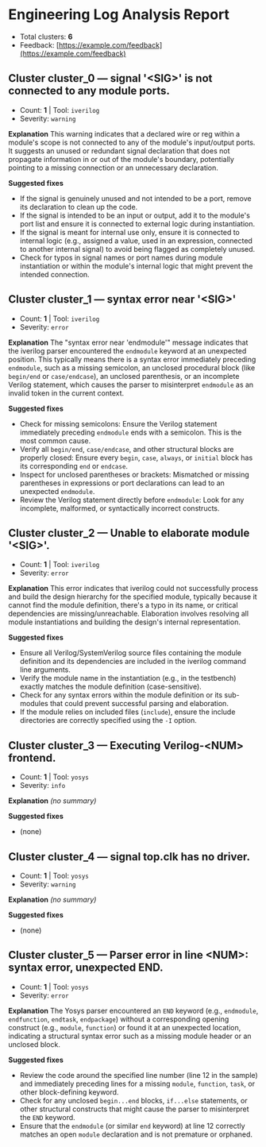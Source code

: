 # Engineering Log Analysis Report

- Total clusters: **6**
- Feedback: [https://example.com/feedback](https://example.com/feedback)

## Cluster cluster_0 — signal '&lt;SIG&gt;' is not connected to any module ports.
- Count: **1** | Tool: `iverilog`
- Severity: `warning`

**Explanation**
This warning indicates that a declared wire or reg within a module's scope is not connected to any of the module's input/output ports. It suggests an unused or redundant signal declaration that does not propagate information in or out of the module's boundary, potentially pointing to a missing connection or an unnecessary declaration.

**Suggested fixes**
- If the signal is genuinely unused and not intended to be a port, remove its declaration to clean up the code.
- If the signal is intended to be an input or output, add it to the module's port list and ensure it is connected to external logic during instantiation.
- If the signal is meant for internal use only, ensure it is connected to internal logic (e.g., assigned a value, used in an expression, connected to another internal signal) to avoid being flagged as completely unused.
- Check for typos in signal names or port names during module instantiation or within the module's internal logic that might prevent the intended connection.

## Cluster cluster_1 — syntax error near '&lt;SIG&gt;'
- Count: **1** | Tool: `iverilog`
- Severity: `error`

**Explanation**
The "syntax error near 'endmodule'" message indicates that the iverilog parser encountered the `endmodule` keyword at an unexpected position. This typically means there is a syntax error immediately preceding `endmodule`, such as a missing semicolon, an unclosed procedural block (like `begin/end` or `case/endcase`), an unclosed parenthesis, or an incomplete Verilog statement, which causes the parser to misinterpret `endmodule` as an invalid token in the current context.

**Suggested fixes**
- Check for missing semicolons: Ensure the Verilog statement immediately preceding `endmodule` ends with a semicolon. This is the most common cause.
- Verify all `begin/end`, `case/endcase`, and other structural blocks are properly closed: Ensure every `begin`, `case`, `always`, or `initial` block has its corresponding `end` or `endcase`.
- Inspect for unclosed parentheses or brackets: Mismatched or missing parentheses in expressions or port declarations can lead to an unexpected `endmodule`.
- Review the Verilog statement directly before `endmodule`: Look for any incomplete, malformed, or syntactically incorrect constructs.

## Cluster cluster_2 — Unable to elaborate module '&lt;SIG&gt;'.
- Count: **1** | Tool: `iverilog`
- Severity: `error`

**Explanation**
This error indicates that iverilog could not successfully process and build the design hierarchy for the specified module, typically because it cannot find the module definition, there's a typo in its name, or critical dependencies are missing/unreachable. Elaboration involves resolving all module instantiations and building the design's internal representation.

**Suggested fixes**
- Ensure all Verilog/SystemVerilog source files containing the module definition and its dependencies are included in the iverilog command line arguments.
- Verify the module name in the instantiation (e.g., in the testbench) exactly matches the module definition (case-sensitive).
- Check for any syntax errors within the module definition or its sub-modules that could prevent successful parsing and elaboration.
- If the module relies on included files (`include`), ensure the include directories are correctly specified using the `-I` option.

## Cluster cluster_3 — Executing Verilog-&lt;NUM&gt; frontend.
- Count: **1** | Tool: `yosys`
- Severity: `info`

**Explanation**
_(no summary)_

**Suggested fixes**
- (none)

## Cluster cluster_4 — signal top.clk has no driver.
- Count: **1** | Tool: `yosys`
- Severity: `warning`

**Explanation**
_(no summary)_

**Suggested fixes**
- (none)

## Cluster cluster_5 — Parser error in line &lt;NUM&gt;: syntax error, unexpected END.
- Count: **1** | Tool: `yosys`
- Severity: `error`

**Explanation**
The Yosys parser encountered an `END` keyword (e.g., `endmodule`, `endfunction`, `endtask`, `endpackage`) without a corresponding opening construct (e.g., `module`, `function`) or found it at an unexpected location, indicating a structural syntax error such as a missing module header or an unclosed block.

**Suggested fixes**
- Review the code around the specified line number (line 12 in the sample) and immediately preceding lines for a missing `module`, `function`, `task`, or other block-defining keyword.
- Check for any unclosed `begin...end` blocks, `if...else` statements, or other structural constructs that might cause the parser to misinterpret the `END` keyword.
- Ensure that the `endmodule` (or similar `end` keyword) at line 12 correctly matches an open `module` declaration and is not premature or orphaned.
